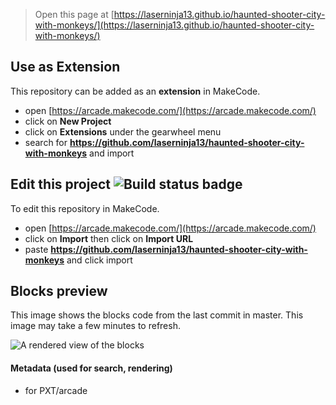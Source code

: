  


> Open this page at [https://laserninja13.github.io/haunted-shooter-city-with-monkeys/](https://laserninja13.github.io/haunted-shooter-city-with-monkeys/)

## Use as Extension

This repository can be added as an **extension** in MakeCode.

* open [https://arcade.makecode.com/](https://arcade.makecode.com/)
* click on **New Project**
* click on **Extensions** under the gearwheel menu
* search for **https://github.com/laserninja13/haunted-shooter-city-with-monkeys** and import

## Edit this project ![Build status badge](https://github.com/laserninja13/haunted-shooter-city-with-monkeys/workflows/MakeCode/badge.svg)

To edit this repository in MakeCode.

* open [https://arcade.makecode.com/](https://arcade.makecode.com/)
* click on **Import** then click on **Import URL**
* paste **https://github.com/laserninja13/haunted-shooter-city-with-monkeys** and click import

## Blocks preview

This image shows the blocks code from the last commit in master.
This image may take a few minutes to refresh.

![A rendered view of the blocks](https://github.com/laserninja13/haunted-shooter-city-with-monkeys/raw/master/.github/makecode/blocks.png)

#### Metadata (used for search, rendering)

* for PXT/arcade
<script src="https://makecode.com/gh-pages-embed.js"></script><script>makeCodeRender("{{ site.makecode.home_url }}", "{{ site.github.owner_name }}/{{ site.github.repository_name }}");</script>
